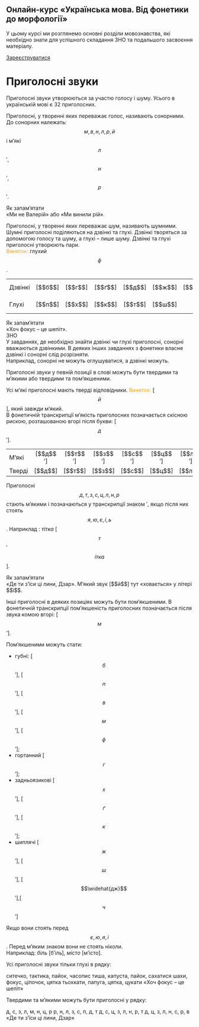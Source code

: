 <div class="banner">
  <h2 class="course">Онлайн-курс «Українська мова. Від фонетики до морфології»</h2>
  <p class="course-description">
     У цьому курсі ми розглянемо основні розділи мовознавства, які необхідно знати для успішного складання ЗНО та подальшого засвоєння матеріалу.<br>
  </p>
    <div class="button-wrapper">
        <a class="registration-button" target="_blank" href="http://bit.ly/2zuYUGS">Зареєструватися</a>
    </div>   
</div>



# Приголосні звуки

Приголоснi звуки утворюються за участю голосу i шуму. Усього в українськiй мовi є 32 приголосних.

Приголоснi, у твореннi яких переважає голос, називають сонорними.<br>До сонорних належать: <span class="p1">$$м, в, н, л, р, й$$</span> i м’якi <span class="p1">$$л$$′</span>, <span class="p1">$$н$$′</span>, <span class="p1">$$р$$′</span>.

<div class="alg-wrap">
<span class="alg">Як запам’ятати</span> 
<div class="alg-text">
«Ми не Валерiй» або «Ми винили рiй».
</div>
</div>

Приголоснi, у твореннi яких переважає шум, називають шумними. Шумнi приголоснi подiляються на дзвiнкi та глухi. Дзвiнкi творяться за допомогою голосу та шуму, а глухi – лише шуму. Дзвiнкi та глухi приголоснi утворюють пари.<br><font color="orange">Виняток:</font> глухий <span class="p1">$$ф$$</span>.

<div class="centered-table-wrapper">
<table class="centered-table">
<tr>
<td>Дзвiнкi</td>
<td align="center">[<span class="p1">$$б$$</span>]</td>
<td align="center">[<span class="p1">$$г$$</span>]</td>
<td align="center">[<span class="p1">$$ґ$$</span>]</td>
<td align="center">[<span class="p1">$$д$$</span>]</td>
<td align="center">[<span class="p1">$$ж$$</span>]</td>
<td align="center">[<span class="p1">$$\widehat{дж}$$</span>]</td>
<td align="center">[<span class="p1">$$з$$</span>]</td>
<td align="center">[<span class="p1">$$\widehat{дз}$$</span>]</td>
<td align="center">[<span class="p1">$$д$$′</span>]</td>
<td align="center">[<span class="p1">$$з$$′</span>]</td>
<td align="center">[<span class="p1">$$\widehat{дз}$$′</span>]</td>
<td></td>
</tr>
<tr>
<td>Глухi</td>
<td align="center">[<span class="p1">$$п$$</span>]</td>
<td align="center">[<span class="p1">$$х$$</span>]</td>
<td align="center">[<span class="p1">$$к$$</span>]</td>
<td align="center">[<span class="p1">$$т$$</span>]</td>
<td align="center">[<span class="p1">$$ш$$</span>]</td>
<td align="center">[<span class="p1">$$ч$$</span>]</td>
<td align="center">[<span class="p1">$$с$$</span>]</td>
<td align="center">[<span class="p1">$$ц$$</span>]</td>
<td align="center">[<span class="p1">$$т$$′</span>]</td>
<td align="center">[<span class="p1">$$с$$′</span>]</td>
<td align="center">[<span class="p1">$$ц$$′</span>]</td>
<td align="center">[<span class="p1">$$ф$$</span>]</td>
</tr>
</table>
</div>

<div class="alg-wrap">
<span class="alg">Як запам’ятати</span> 
<div class="alg-text">
«Хоч фокус – це шепiт».
</div>
</div>

<div class="alg-wrap">
<span class="alg">ЗНО</span> 
<div class="alg-text">
У завданнях, де необхiдно знайти дзвiнкi чи глухi приголоснi, сонорнi вважаються дзвiнкими. В деяких iнших завданнях з фонетики власне дзвiнкi i сонорнi слiд розрiзняти.<br>Наприклад, сонорнi не можуть оглушуватися, а дзвiнкi можуть.
</div>
</div>

Приголоснi звуки у певнiй позицiї в словi можуть бути твердими та м’якими або твердими та пом’якшеними.

Усi м’якi приголоснi мають твердi вiдповiдники. <font color="orange">Виняток:</font> [<span class="p1">$$й$$</span>], який завжди м’який.<br>В фонетичнiй транскрипцiї м’якiсть приголосних позначається скiсною рискою, розташованою вгорi пiсля букви: [<span class="p1">$$д$$′</span>].

<div class="centered-table-wrapper">
<table class="centered-table">
<tr>
<td>М’якi</td>
<td align="center">[<span class="p1">$$д$$′</span>]</td>
<td align="center">[<span class="p1">$$т$$′</span>]</td>
<td align="center">[<span class="p1">$$з$$′</span>]</td>
<td align="center">[<span class="p1">$$с$$′</span>]</td>
<td align="center">[<span class="p1">$$ц$$′</span>]</td>
<td align="center">[<span class="p1">$$л$$′</span>]</td>
<td align="center">[<span class="p1">$$н$$′</span>]</td>
<td align="center">[<span class="p1">$$р$$′</span>]</td>
<td align="center">[<span class="p1">$$\widehat{дз}$$′</span>]</td>
<td align="center">[<span class="p1">$$й$$</span>]</td>
</tr>
<tr>
<td>Твердi</td>
<td align="center">[<span class="p1">$$д$$</span>]</td>
<td align="center">[<span class="p1">$$т$$</span>]</td>
<td align="center">[<span class="p1">$$з$$</span>]</td>
<td align="center">[<span class="p1">$$с$$</span>]</td>
<td align="center">[<span class="p1">$$ц$$</span>]</td>
<td align="center">[<span class="p1">$$л$$</span>]</td>
<td align="center">[<span class="p1">$$н$$</span>]</td>
<td align="center">[<span class="p1">$$р$$</span>]</td>
<td align="center">[<span class="p1">$$\widehat{дз}$$</span>]</td>
<td></td>
</tr>
</table>
</div>

Приголоснi <span class="p1">$$д, т, з, с, ц, л, н, р$$</span> стають м’якими i позначаються у транскрипцiї знаком ′, якщо пiсля них стоять <span class="p1">$$я, ю, є, i, ь$$</span>. Наприклад : *тiтка* [$$т$$′$$\acute{і}тка$$].

<div class="alg-wrap">
<span class="alg">Як запам’ятати</span> 
<div class="alg-text">
«Де ти з’їси цi лини, Дзар». М’який звук [<span class="p1">$$й$$</span>] тут «ховається» у лiтерi <span class="p1">$$ї$$</span>.
</div>
</div>

Iншi приголоснi в деяких позицiях можуть бути пом’якшеними. В фонетичнiй транскрипцiї пом’якшенiсть приголосних позначається пiсля звука комою вгорi: [<span class="p1">$$м$$’</span>].

Пом’якшеними можуть стати:
 * губнi: [<span class="p1">$$б$$′</span>], [<span class="p1">$$п$$′</span>], [<span class="p1">$$в$$′</span>], [<span class="p1">$$м$$′</span>], [<span class="p1">$$ф$$′</span>];
 * гортанний [<span class="p1">$$г$$′</span>];
 * задньоязиковi [<span class="p1">$$х$$′</span>], [<span class="p1">$$ґ$$′</span>], [<span class="p1">$$к$$′</span>];
 * шиплячi [<span class="p1">$$ж$$′</span>], [<span class="p1">$$ш$$′</span>], [<span class="p1">$$\widehat{дж}$$′</span>],[<span class="p1">$$ч$$′</span>]

Якщо вони стоять перед <span class="p1">$$є, ю, я, i$$</span>. Перед м’яким знаком вони не стоять нiколи.<br>Наприклад: *бiль* [б′iль], *мiсто* [м′iсто]. 


<quiz correctLabel="correct" incorrectLabel="incorrect" checkLabel="check">
    <question text="">
        <p>Усі приголосні звуки тільки глухі в рядку:</p>
        <answer>ситечко, тактика, пайок, часопис</answer>
        <answer>тиша, капуста, пайок, сахатися</answer>
        <answer correct>шахи, фокус, ціпочок, цятка</answer>
        <answer>тьохкати, папуга, цятка, цукати</answer>
        <explanation>
        «Хоч фокус – це шепіт»
        </explanation>
    </question>
    <question text="">
        <p>Твердими та м’якими можуть бути приголосні у рядку:</p>
        <answer>д, с, з, л, м, н, ц, р</answer>
        <answer>р, н, л, з, с, п, д, т</answer>
        <answer correct>д, с, ц, з, л, н, р, т</answer>
        <answer>д, ц, з, л, н, с, р, в</answer>
        <explanation>
        «<span class="p1">Д</span>е <span class="p1">т</span>и <span class="p1">з</span>’ї<span class="p1">с</span>и <span class="p1">ц</span>і <span class="p1">л</span>и<span class="p1">н</span>и, <span class="p1">Дз</span>а<span class="p1">р</span>»
        </explanation>
    </question>
</quiz>


